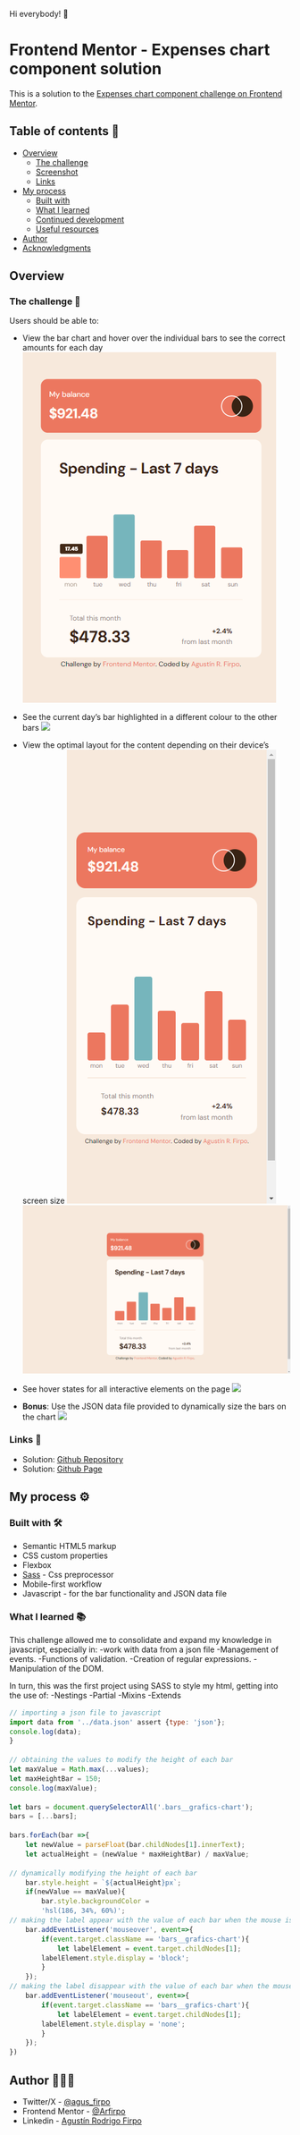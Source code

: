 Hi everybody! 👋

# Frontend Mentor - Expenses chart component solution

This is a solution to the [Expenses chart component challenge on Frontend Mentor](https://www.frontendmentor.io/challenges/expenses-chart-component-e7yJBUdjwt).

## Table of contents 🧾

- [Overview](#overview)
  - [The challenge](#the-challenge)
  - [Screenshot](#screenshot)
  - [Links](#links)
- [My process](#my-process)
  - [Built with](#built-with)
  - [What I learned](#what-i-learned)
  - [Continued development](#continued-development)
  - [Useful resources](#useful-resources)
- [Author](#author)
- [Acknowledgments](#acknowledgments)

## Overview

### The challenge 🎯

Users should be able to:

- View the bar chart and hover over the individual bars to see the correct amounts for each day
![BAr Hover & Amount](./assets/images/bar-chart-hover-&-amount.jpg)

- See the current day’s bar highlighted in a different colour to the other bars
![](./screenshot.jpg)

- View the optimal layout for the content depending on their device’s screen size
![Mobile Design](./assets/images/mobile-design.jpg)
![Desktop Design](./assets/images/desktop-design.jpg)

- See hover states for all interactive elements on the page
![](./screenshot.jpg)


- **Bonus**: Use the JSON data file provided to dynamically size the bars on the chart
![](./screenshot.jpg)

### Links 🔗

- Solution: [Github Repository](https://github.com/Arfirpo/expenses-chart-component-main)
- Solution: [Github Page](https://arfirpo.github.io/expenses-chart-component-main/)

## My process ⚙️

### Built with 🛠️

- Semantic HTML5 markup
- CSS custom properties
- Flexbox
- [Sass](https://sass-lang.com/) - Css preprocessor
- Mobile-first workflow
- Javascript - for the bar functionality and JSON data file

### What I learned 📚

This challenge allowed me to consolidate and expand my knowledge in javascript, especially in:
-work with data from a json file
-Management of events.
-Functions of validation.
-Creation of regular expressions.
-Manipulation of the DOM.

In turn, this was the first project using SASS to style my html, getting into the use of:
-Nestings
-Partial
-Mixins
-Extends

```js
// importing a json file to javascript
import data from '../data.json' assert {type: 'json'};
console.log(data);
}

// obtaining the values to modify the height of each bar
let maxValue = Math.max(...values);
let maxHeightBar = 150;
console.log(maxValue);

let bars = document.querySelectorAll('.bars__grafics-chart');
bars = [...bars];

bars.forEach(bar =>{
    let newValue = parseFloat(bar.childNodes[1].innerText);
    let actualHeight = (newValue * maxHeightBar) / maxValue;

// dynamically modifying the height of each bar
    bar.style.height = `${actualHeight}px`;
    if(newValue == maxValue){
        bar.style.backgroundColor = 
        'hsl(186, 34%, 60%)';
// making the label appear with the value of each bar when the mouse is passed 
    bar.addEventListener('mouseover', event=>{
        if(event.target.className == 'bars__grafics-chart'){
            let labelElement = event.target.childNodes[1];
        labelElement.style.display = 'block';
        }
    });
// making the label disappear with the value of each bar when the mouse leaves 
    bar.addEventListener('mouseout', event=>{
        if(event.target.className == 'bars__grafics-chart'){
            let labelElement = event.target.childNodes[1];
        labelElement.style.display = 'none';
        }
    });
})
```

## Author 🙋🏻‍♂️

- Twitter/X - [@agus_firpo](https://twitter.com/agus_firpo)
- Frontend Mentor - [@Arfirpo](https://www.frontendmentor.io/profile/Arfirpo)
- Linkedin - [Agustín Rodrigo Firpo](https://www.linkedin.com/in/agustin-rodrigo-firpo-0aa86697/)
